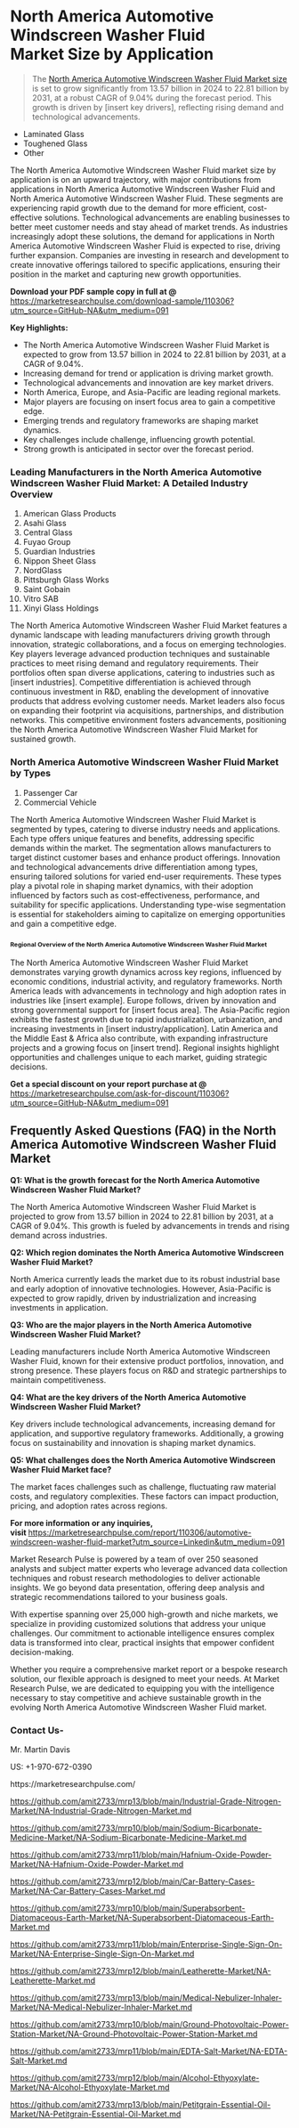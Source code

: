 <h1>North America Automotive Windscreen Washer Fluid Market&nbsp;Size by Application</h1><blockquote><p>The <a href="https://marketresearchpulse.com/download-sample/110306?utm_source=GitHub-NA&amp;utm_medium=091">North America Automotive Windscreen Washer Fluid Market size</a> is set to grow significantly from 13.57 billion in 2024 to 22.81 billion by 2031, at a robust CAGR of 9.04% during the forecast period. This growth is driven by [insert key drivers], reflecting rising demand and technological advancements.</p></blockquote><ul><li>Laminated Glass <li> Toughened Glass <li> Other</li></ul><p>The North America Automotive Windscreen Washer Fluid market size by application is on an upward trajectory, with major contributions from applications in North America Automotive Windscreen Washer Fluid and North America Automotive Windscreen Washer Fluid. These segments are experiencing rapid growth due to the demand for more efficient, cost-effective solutions. Technological advancements are enabling businesses to better meet customer needs and stay ahead of market trends. As industries increasingly adopt these solutions, the demand for applications in North America Automotive Windscreen Washer Fluid is expected to rise, driving further expansion. Companies are investing in research and development to create innovative offerings tailored to specific applications, ensuring their position in the market and capturing new growth opportunities.</p><p><strong>Download your PDF sample copy in full at @ </strong><a href="https://marketresearchpulse.com/download-sample/110306?utm_source=GitHub-NA&amp;utm_medium=091">https://marketresearchpulse.com/download-sample/110306?utm_source=GitHub-NA&amp;utm_medium=091</a></p><p><strong>Key Highlights: </strong></p><ul><li>The North America Automotive Windscreen Washer Fluid Market is expected to grow from 13.57 billion in 2024 to 22.81 billion by 2031, at a CAGR of 9.04%.</li><li>Increasing demand for trend or application is driving market growth.</li><li>Technological advancements and innovation are key market drivers.</li><li>North America, Europe, and Asia-Pacific are leading regional markets.</li><li>Major players are focusing on insert focus area to gain a competitive edge.</li><li>Emerging trends and regulatory frameworks are shaping market dynamics.</li><li>Key challenges include challenge, influencing growth potential.</li><li>Strong growth is anticipated in sector over the forecast period.</li></ul><h3>Leading Manufacturers in the North America Automotive Windscreen Washer Fluid Market: A Detailed Industry Overview</h3><ol><li>American Glass Products</li><li>Asahi Glass</li><li>Central Glass</li><li>Fuyao Group</li><li>Guardian Industries</li><li>Nippon Sheet Glass</li><li>NordGlass</li><li>Pittsburgh Glass Works</li><li>Saint Gobain</li><li>Vitro SAB</li><li>Xinyi Glass Holdings</li></ol><div class="flex max-w-full flex-col flex-grow"><div class="min-h-8 text-message flex w-full flex-col items-end gap-2 whitespace-normal break-words [.text-message+&amp;]:mt-5" dir="auto" data-message-author-role="assistant" data-message-id="fd8432e4-4910-450d-b182-61b7bfb0a01f" data-message-model-slug="gpt-4o"><div class="flex w-full flex-col gap-1 empty:hidden first:pt-[3px]"><div class="markdown prose w-full break-words dark:prose-invert light"><p>The North America Automotive Windscreen Washer Fluid Market features a dynamic landscape with leading manufacturers driving growth through innovation, strategic collaborations, and a focus on emerging technologies. Key players leverage advanced production techniques and sustainable practices to meet rising demand and regulatory requirements. Their portfolios often span diverse applications, catering to industries such as [insert industries]. Competitive differentiation is achieved through continuous investment in R&amp;D, enabling the development of innovative products that address evolving customer needs. Market leaders also focus on expanding their footprint via acquisitions, partnerships, and distribution networks. This competitive environment fosters advancements, positioning the North America Automotive Windscreen Washer Fluid Market for sustained growth.</p></div></div></div></div><h3>North America Automotive Windscreen Washer Fluid Market by Types</h3><ol><li>Passenger Car <li> Commercial Vehicle</li></ol><div class="flex max-w-full flex-col flex-grow"><div class="min-h-8 text-message flex w-full flex-col items-end gap-2 whitespace-normal break-words [.text-message+&amp;]:mt-5" dir="auto" data-message-author-role="assistant" data-message-id="084470be-0bb7-4664-bddf-5156b4f41249" data-message-model-slug="gpt-4o-mini"><div class="flex w-full flex-col gap-1 empty:hidden first:pt-[3px]"><div class="markdown prose w-full break-words dark:prose-invert light"><p>The North America Automotive Windscreen Washer Fluid Market is segmented by types, catering to diverse industry needs and applications. Each type offers unique features and benefits, addressing specific demands within the market. The segmentation allows manufacturers to target distinct customer bases and enhance product offerings. Innovation and technological advancements drive differentiation among types, ensuring tailored solutions for varied end-user requirements. These types play a pivotal role in shaping market dynamics, with their adoption influenced by factors such as cost-effectiveness, performance, and suitability for specific applications. Understanding type-wise segmentation is essential for stakeholders aiming to capitalize on emerging opportunities and gain a competitive edge.</p></div></div></div></div><h3><span style="font-size: 11px;">Regional Overview of the North America Automotive Windscreen Washer Fluid Market</span></h3><div class="flex max-w-full flex-col flex-grow"><div class="min-h-8 text-message flex w-full flex-col items-end gap-2 whitespace-normal break-words [.text-message+&amp;]:mt-5" dir="auto" data-message-author-role="assistant" data-message-id="e9038762-ce64-4e30-91c9-9bd413514231" data-message-model-slug="gpt-4o-mini"><div class="flex w-full flex-col gap-1 empty:hidden first:pt-[3px]"><div class="markdown prose w-full break-words dark:prose-invert light"><p>The North America Automotive Windscreen Washer Fluid Market demonstrates varying growth dynamics across key regions, influenced by economic conditions, industrial activity, and regulatory frameworks. North America leads with advancements in technology and high adoption rates in industries like [insert example]. Europe follows, driven by innovation and strong governmental support for [insert focus area]. The Asia-Pacific region exhibits the fastest growth due to rapid industrialization, urbanization, and increasing investments in [insert industry/application]. Latin America and the Middle East &amp; Africa also contribute, with expanding infrastructure projects and a growing focus on [insert trend]. Regional insights highlight opportunities and challenges unique to each market, guiding strategic decisions.</p></div></div></div></div><p><strong>Get a special discount on your report purchase at @ </strong><a href="https://marketresearchpulse.com/ask-for-discount/110306?utm_source=GitHub-NA&amp;utm_medium=091">https://marketresearchpulse.com/ask-for-discount/110306?utm_source=GitHub-NA&amp;utm_medium=091</a></p><h2>Frequently Asked Questions (FAQ) in the North America Automotive Windscreen Washer Fluid Market</h2><p><strong>Q1: What is the growth forecast for the North America Automotive Windscreen Washer Fluid Market?</strong></p><p>The North America Automotive Windscreen Washer Fluid Market is projected to grow from 13.57 billion in 2024 to 22.81 billion by 2031, at a CAGR of 9.04%. This growth is fueled by advancements in trends and rising demand across industries.</p><p><strong>Q2: Which region dominates the North America Automotive Windscreen Washer Fluid Market?</strong></p><p>North America currently leads the market due to its robust industrial base and early adoption of innovative technologies. However, Asia-Pacific is expected to grow rapidly, driven by industrialization and increasing investments in application.</p><p><strong>Q3: Who are the major players in the North America Automotive Windscreen Washer Fluid Market?</strong></p><p>Leading manufacturers include North America Automotive Windscreen Washer Fluid, known for their extensive product portfolios, innovation, and strong presence. These players focus on R&amp;D and strategic partnerships to maintain competitiveness.</p><p><strong>Q4: What are the key drivers of the North America Automotive Windscreen Washer Fluid Market?</strong></p><p>Key drivers include technological advancements, increasing demand for application, and supportive regulatory frameworks. Additionally, a growing focus on sustainability and innovation is shaping market dynamics.</p><p><strong>Q5: What challenges does the North America Automotive Windscreen Washer Fluid Market face?</strong></p><p>The market faces challenges such as challenge, fluctuating raw material costs, and regulatory complexities. These factors can impact production, pricing, and adoption rates across regions.</p><p><strong>For more information or any inquiries, visit&nbsp;</strong><a href="https://marketresearchpulse.com/report/110306/automotive-windscreen-washer-fluid-market?utm_source=Linkedin&utm_medium=091">https://marketresearchpulse.com/report/110306/automotive-windscreen-washer-fluid-market?utm_source=Linkedin&utm_medium=091</a></p><p>Market Research Pulse is powered by a team of over 250 seasoned analysts and subject matter experts who leverage advanced data collection techniques and robust research methodologies to deliver actionable insights. We go beyond data presentation, offering deep analysis and strategic recommendations tailored to your business goals.</p><p>With expertise spanning over 25,000 high-growth and niche markets, we specialize in providing customized solutions that address your unique challenges. Our commitment to actionable intelligence ensures complex data is transformed into clear, practical insights that empower confident decision-making.</p><p>Whether you require a comprehensive market report or a bespoke research solution, our flexible approach is designed to meet your needs. At Market Research Pulse, we are dedicated to equipping you with the intelligence necessary to stay competitive and achieve sustainable growth in the evolving North America Automotive Windscreen Washer Fluid market.</p><h3><strong>Contact Us-</strong></h3><p>Mr. Martin Davis</p><p>US: +1-970-672-0390</p><p>https://marketresearchpulse.com/</p><p><a href="https://github.com/amit2733/mrp13/blob/main/Industrial-Grade-Nitrogen-Market/NA-Industrial-Grade-Nitrogen-Market.md">https://github.com/amit2733/mrp13/blob/main/Industrial-Grade-Nitrogen-Market/NA-Industrial-Grade-Nitrogen-Market.md</a></p><p><a href="https://github.com/amit2733/mrp10/blob/main/Sodium-Bicarbonate-Medicine-Market/NA-Sodium-Bicarbonate-Medicine-Market.md">https://github.com/amit2733/mrp10/blob/main/Sodium-Bicarbonate-Medicine-Market/NA-Sodium-Bicarbonate-Medicine-Market.md</a></p><p><a href="https://github.com/amit2733/mrp11/blob/main/Hafnium-Oxide-Powder-Market/NA-Hafnium-Oxide-Powder-Market.md">https://github.com/amit2733/mrp11/blob/main/Hafnium-Oxide-Powder-Market/NA-Hafnium-Oxide-Powder-Market.md</a></p><p><a href="https://github.com/amit2733/mrp12/blob/main/Car-Battery-Cases-Market/NA-Car-Battery-Cases-Market.md">https://github.com/amit2733/mrp12/blob/main/Car-Battery-Cases-Market/NA-Car-Battery-Cases-Market.md</a></p><p><a href="https://github.com/amit2733/mrp10/blob/main/Superabsorbent-Diatomaceous-Earth-Market/NA-Superabsorbent-Diatomaceous-Earth-Market.md">https://github.com/amit2733/mrp10/blob/main/Superabsorbent-Diatomaceous-Earth-Market/NA-Superabsorbent-Diatomaceous-Earth-Market.md</a></p><p><a href="https://github.com/amit2733/mrp11/blob/main/Enterprise-Single-Sign-On-Market/NA-Enterprise-Single-Sign-On-Market.md">https://github.com/amit2733/mrp11/blob/main/Enterprise-Single-Sign-On-Market/NA-Enterprise-Single-Sign-On-Market.md</a></p><p><a href="https://github.com/amit2733/mrp12/blob/main/Leatherette-Market/NA-Leatherette-Market.md">https://github.com/amit2733/mrp12/blob/main/Leatherette-Market/NA-Leatherette-Market.md</a></p><p><a href="https://github.com/amit2733/mrp13/blob/main/Medical-Nebulizer-Inhaler-Market/NA-Medical-Nebulizer-Inhaler-Market.md">https://github.com/amit2733/mrp13/blob/main/Medical-Nebulizer-Inhaler-Market/NA-Medical-Nebulizer-Inhaler-Market.md</a></p><p><a href="https://github.com/amit2733/mrp10/blob/main/Ground-Photovoltaic-Power-Station-Market/NA-Ground-Photovoltaic-Power-Station-Market.md">https://github.com/amit2733/mrp10/blob/main/Ground-Photovoltaic-Power-Station-Market/NA-Ground-Photovoltaic-Power-Station-Market.md</a></p><p><a href="https://github.com/amit2733/mrp11/blob/main/EDTA-Salt-Market/NA-EDTA-Salt-Market.md">https://github.com/amit2733/mrp11/blob/main/EDTA-Salt-Market/NA-EDTA-Salt-Market.md</a></p><p><a href="https://github.com/amit2733/mrp12/blob/main/Alcohol-Ethyoxylate-Market/NA-Alcohol-Ethyoxylate-Market.md">https://github.com/amit2733/mrp12/blob/main/Alcohol-Ethyoxylate-Market/NA-Alcohol-Ethyoxylate-Market.md</a></p><p><a href="https://github.com/amit2733/mrp13/blob/main/Petitgrain-Essential-Oil-Market/NA-Petitgrain-Essential-Oil-Market.md">https://github.com/amit2733/mrp13/blob/main/Petitgrain-Essential-Oil-Market/NA-Petitgrain-Essential-Oil-Market.md</a></p>
